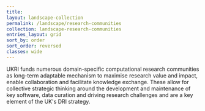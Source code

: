 ```yaml
---
title: 
layout: landscape-collection
permalink: /landscape/research-communities
collection: landscape-research-communities
entries_layout: grid
sort_by: order
sort_order: reversed
classes: wide
---
```


UKRI funds numerous domain-specific computational research communities as long-term adaptable mechanism to maximise research value and impact, enable collaboration and facilitate knowledge exchange. These allow for collective strategic thinking around the development and maintenance of key software, data curation and driving research challenges and are a key element of the UK's DRI strategy.
